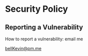 # Security Policy

## Reporting a Vulnerability

How to report a vulnerability: email me

bellKevin@pm.me
